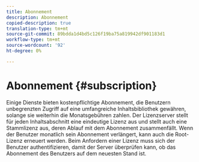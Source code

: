 ```yaml
---
title: Abonnement
description: Abonnement
copied-description: true
translation-type: tm+mt
source-git-commit: 89bdda1d4bd5c126f19ba75a819942df901183d1
workflow-type: tm+mt
source-wordcount: '92'
ht-degree: 0%

---
```



# Abonnement {#subscription}

Einige Dienste bieten kostenpflichtige Abonnement, die Benutzern unbegrenzten Zugriff auf eine umfangreiche Inhaltsbibliothek gewähren, solange sie weiterhin die Monatsgebühren zahlen. Der Lizenzserver stellt für jeden Inhaltsabschnitt eine eindeutige Lizenz aus und stellt auch eine Stammlizenz aus, deren Ablauf mit dem Abonnement zusammenfällt. Wenn der Benutzer monatlich sein Abonnement verlängert, kann auch die Root-Lizenz erneuert werden. Beim Anfordern einer Lizenz muss sich der Benutzer authentifizieren, damit der Server überprüfen kann, ob das Abonnement des Benutzers auf dem neuesten Stand ist.
